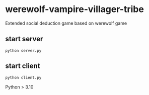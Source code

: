 # werewolf-vampire-villager-tribe
Extended social deduction game based on werewolf game 

## start server
`python server.py`

## start client
`python client.py`

Python > 3.10